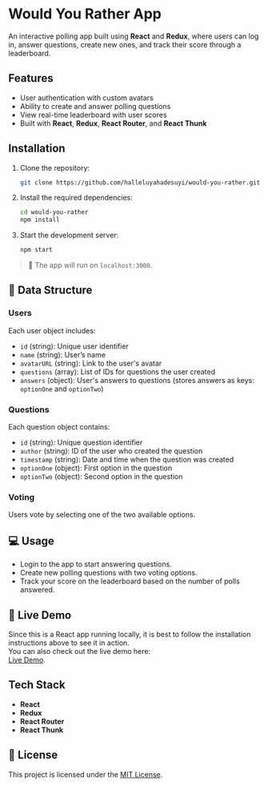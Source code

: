 # Would You Rather App

An interactive polling app built using **React** and **Redux**, where users can log in, answer questions, create new ones, and track their score through a leaderboard.

## Features

- User authentication with custom avatars
- Ability to create and answer polling questions
- View real-time leaderboard with user scores
- Built with **React**, **Redux**, **React Router**, and **React Thunk**

## Installation

1. Clone the repository:
    ```bash
    git clone https://github.com/halleluyahadesuyi/would-you-rather.git
    ```
2. Install the required dependencies:
    ```bash
    cd would-you-rather
    npm install
    ```
3. Start the development server:
    ```bash
    npm start
    ```
> 📍 The app will run on `localhost:3000`.

## 📄 Data Structure

### Users
Each user object includes:
- `id` (string): Unique user identifier
- `name` (string): User’s name
- `avatarURL` (string): Link to the user's avatar
- `questions` (array): List of IDs for questions the user created
- `answers` (object): User's answers to questions (stores answers as keys: `optionOne` and `optionTwo`)

### Questions
Each question object contains:
- `id` (string): Unique question identifier
- `author` (string): ID of the user who created the question
- `timestamp` (string): Date and time when the question was created
- `optionOne` (object): First option in the question
- `optionTwo` (object): Second option in the question

### Voting
Users vote by selecting one of the two available options.

## 💻 Usage

- Login to the app to start answering questions.
- Create new polling questions with two voting options.
- Track your score on the leaderboard based on the number of polls answered.

## 🔗 Live Demo

Since this is a React app running locally, it is best to follow the installation instructions above to see it in action.  
You can also check out the live demo here:  
[Live Demo](https://would-you-rather-web.netlify.app/).

## Tech Stack

- **React**
- **Redux**
- **React Router**
- **React Thunk**

## 📄 License

This project is licensed under the [MIT License](https://opensource.org/licenses/MIT).
